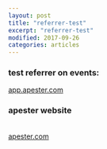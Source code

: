 ```yaml
---
layout: post
title: "referrer-test"
excerpt: "referrer-test"
modified: 2017-09-26
categories: articles
---
```

### test referrer on events:
<a href="https://app.apester.com/">app.apester.com</a>
<br>
### apester website
<br>
<a href="https://apester.com/">apester.com</a>
